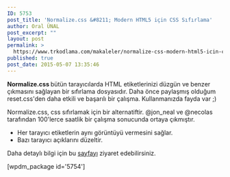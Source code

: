 ```yaml
---
ID: 5753
post_title: 'Normalize.css &#8211; Modern HTML5 için CSS Sıfırlama'
author: Oral ÜNAL
post_excerpt: ""
layout: post
permalink: >
  https://www.trkodlama.com/makaleler/normalize-css-modern-html5-icin-css-sifirlama-5753.html
published: true
post_date: 2015-05-07 13:35:46
---
```

<strong>Normalize.css </strong>bütün tarayıcılarda HTML etiketlerinizi düzgün ve benzer çıkmasını sağlayan bir sıfırlama dosyasıdır. Daha önce paylaşmış olduğum reset.css'den daha etkili ve başarılı bir çalışma. Kullanmanızda fayda var ;)

Normalize.css, css sıfırlamak için bir alternatiftir. @jon_neal ve @necolas tarafından 100'lerce saatlik bir çalışma sonucunda ortaya çıkmıştır.

<ul>
    <li>Her tarayıcı etiketlerin aynı görüntüyü vermesini sağlar.</li>
    <li>Bazı tarayıcı açıklarını düzeltir.</li>
</ul>

Daha detaylı bilgi için bu <a href="http://nicolasgallagher.com/about-normalize-css/" target="_blank">sayfayı</a> ziyaret edebilirsiniz.

[wpdm_package id='5754']